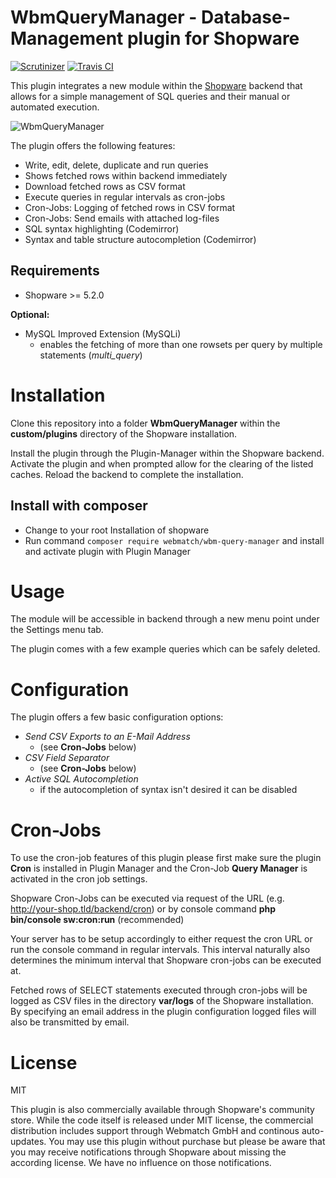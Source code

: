 WbmQueryManager - Database-Management plugin for Shopware
=====
[![Scrutinizer](https://scrutinizer-ci.com/g/webmatch/WbmQueryManager/badges/quality-score.png?b=master)](https://scrutinizer-ci.com/g/webmatch/WbmQueryManager/?branch=master)
[![Travis CI](https://travis-ci.org/webmatch/WbmQueryManager.svg?branch=master)](https://travis-ci.org/webmatch/WbmQueryManager)

This plugin integrates a new module within the [Shopware](https://www.shopware.de) backend that allows for a simple management of SQL queries and their manual or automated execution.

![WbmQueryManager](https://www.webmatch.de/wp-content/uploads/2017/02/query_manager_screen.png)

The plugin offers the following features:

* Write, edit, delete, duplicate and run queries
* Shows fetched rows within backend immediately
* Download fetched rows as CSV format
* Execute queries in regular intervals as cron-jobs
* Cron-Jobs: Logging of fetched rows in CSV format
* Cron-Jobs: Send emails with attached log-files
* SQL syntax highlighting (Codemirror)
* Syntax and table structure autocompletion (Codemirror)

Requirements
-----
* Shopware >= 5.2.0

**Optional:**

* MySQL Improved Extension (MySQLi)
  * enables the fetching of more than one rowsets per query by multiple statements (*multi_query*)

Installation
====
Clone this repository into a folder **WbmQueryManager** within the **custom/plugins** directory of the Shopware installation.

Install the plugin through the Plugin-Manager within the Shopware backend. Activate the plugin and when prompted allow for the clearing of the listed caches.
Reload the backend to complete the installation.


## Install with composer
* Change to your root Installation of shopware
* Run command `composer require webmatch/wbm-query-manager` and install and activate plugin with Plugin Manager 

Usage
=====
The module will be accessible in backend through a new menu point under the Settings menu tab.

The plugin comes with a few example queries which can be safely deleted.

Configuration
=====
The plugin offers a few basic configuration options:

* *Send CSV Exports to an E-Mail Address*
  * (see **Cron-Jobs** below)
* *CSV Field Separator*
  * (see **Cron-Jobs** below)
* *Active SQL Autocompletion*
  * if the autocompletion of syntax isn't desired it can be disabled

Cron-Jobs
=====

To use the cron-job features of this plugin please first make sure the plugin **Cron** is installed in Plugin Manager and the Cron-Job **Query Manager** is activated in the cron job settings.

Shopware Cron-Jobs can be executed via request of the URL (e.g. http://your-shop.tld/backend/cron) or by console command **php bin/console sw:cron:run** (recommended)

Your server has to be setup accordingly to either request the cron URL or run the console command in regular intervals. This interval naturally also determines the minimum 
interval that Shopware cron-jobs can be executed at.

Fetched rows of SELECT statements executed through cron-jobs will be logged as CSV files in the directory **var/logs** of the Shopware installation.
By specifying an email address in the plugin configuration logged files will also be transmitted by email.

License
=====

MIT

This plugin is also commercially available through Shopware's community store. While the code itself is released under MIT license, the commercial distribution
includes support through Webmatch GmbH and continous auto-updates. You may use this plugin without purchase but please be aware that you may receive notifications
through Shopware about missing the according license. We have no influence on those notifications.
